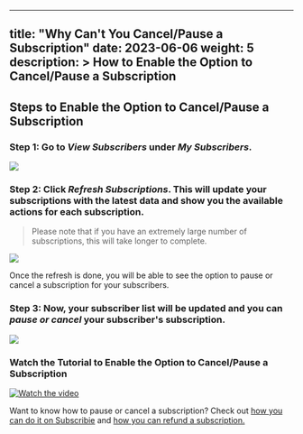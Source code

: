 
---
title: "Why Can't You Cancel/Pause a Subscription"
date: 2023-06-06
weight: 5
description: >
  How to Enable the Option to Cancel/Pause a Subscription
---

## Steps to Enable the Option to Cancel/Pause a Subscription

### Step 1:  Go to *View Subscribers* under *My Subscribers*.

![](https://subscribie.co.uk/blog/content/images/size/w1000/2023/06/image-7.png)

### Step 2: Click *Refresh Subscriptions*. This will update your subscriptions with the latest data and show you the available actions for each subscription.
> Please note that if you have an extremely large number of subscriptions, this will take longer to complete.


![](https://subscribie.co.uk/blog/content/images/size/w1000/2023/06/image-8.png)

Once the refresh is done, you will be able to see the option to pause or cancel a subscription for your subscribers.

### Step 3: Now, your subscriber list will be updated and you can *pause or cancel* your subscriber's subscription.

![](https://subscribie.co.uk/blog/content/images/size/w1000/2023/06/image-9.png)

### Watch the Tutorial to Enable the Option to Cancel/Pause a Subscription 

[![Watch the video](https://i.ytimg.com/an_webp/j67Rw186oaM/mqdefault_6s.webp?du=3000&sqp=CPKc-6MG&rs=AOn4CLDggsZBevVTsLt9oTWzO_GliMl6KQ)](https://www.youtube.com/watch?v=j67Rw186oaM)


Want to know how to pause or cancel a subscription? Check out [how you can do it on Subscribie](https://docs.subscribie.co.uk/docs/tasks/pause-a-subscribers-subscription/) and [how you can refund a subscription.](https://docs.subscribie.co.uk/docs/tasks/refund-customer-subscriptions/)
